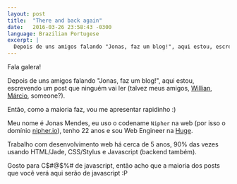 ```yaml
---
layout: post
title:  "There and back again"
date:   2016-03-26 23:58:43 -0300
language: Brazilian Portugese
excerpt: |
  Depois de uns amigos falando "Jonas, faz um blog!", aqui estou, escrevendo um post que ninguém vai ler (talvez meus amigos)
---
```


Fala galera!

Depois de uns amigos falando "Jonas, faz um blog!", aqui estou, escrevendo um post que ninguém vai ler (talvez meus amigos, [Willian](http://willianjusten.com.br), [Márcio](http://cargocollective.com/marcioribeiro), someone?).

Então, como a maioria faz, vou me apresentar rapidinho :)

Meu nome é Jonas Mendes, eu uso o codename `Nipher` na web (por isso o domínio [nipher.io](http://nipher.io)), tenho 22 anos e sou Web Engineer na [Huge](https://www.hugeinc.com/).

Trabalho com desenvolvimento web há cerca de 5 anos, 90% das vezes usando HTML/Jade, CSS/Stylus e Javascript (backend também).

Gosto para C$#@$%# de javascript, então acho que a maioria dos posts que você verá aqui serão de javascript :P
